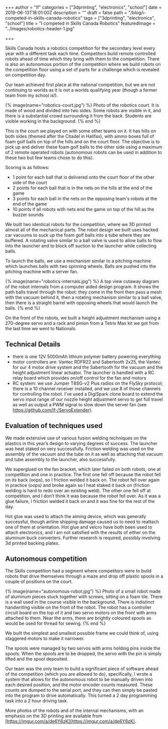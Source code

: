 +++
author = "lf"
categories = ["3dprinting", "electronics", "school"]
date = 2019-06-13T18:01:00Z
description = ""
draft = false
path = "/blog/i-competed-in-skills-canada-robotics"
tags = ["3dprinting", "electronics", "school"]
title = "I competed in Skills Canada Robotics"
featuredImage = "../images/robotics-header-1.jpg"

+++

Skills Canada hosts a robotics competition for the secondary level every year with a different task each time. Competitors build remote controlled robots ahead of time which they bring with them to the competition. There is also an autonomous portion of the competition where we build robots on the competition floor using a set of parts for a challenge which is revealed on competition day.<!-- excerpt -->

Our team achieved first place at the national competition, but we are not continuing to worlds as it is not a worlds qualifying year (though a former team from my school is!).

{% image(name="robotics-court.jpg") %}
Photo of the robotics court. It is made of wood and divided into two sides. Some robots are visible in it, and there is a substantial crowd surrounding it from the back. Students are visible working in the background.
{% end %}

This is the court we played on with some other teams on it. It has hills on both sides (themed after the Citadel in Halifax), with ammo boxes full of foam golf balls on top of the hills and on the court floor. The objective is to pick up and deliver these foam golf balls to the other side using a maximum of 2 remote operated robots (autonomous robots can be used in addition to these two but few teams chose to do this).

Scoring is as follows:
- 1 point for each ball that is delivered onto the court floor of the other side of the court
- 2 points for each ball that is in the nets on the hills at the end of the game
- 3 points for each ball in the nets on the opposing team's robots at the end of the game
- 10 points if all robots with nets end the game on top of the hill as the buzzer sounds

We built two identical robots for the competition, where we 3D printed almost all of the mechanical parts. The robot design we built uses hacked car vacuums to suck up the foam golf balls into a tube where they are buffered. A rotating valve similar to a ball valve is used to allow balls to flow into the launcher and to block off suction to the launcher while collecting balls.

To launch the balls, we use a mechanism similar to a pitching machine which launches balls with two spinning wheels. Balls are pushed into the pitching machine with a server fan.

{% image(name="robotics-internals.jpg") %}
A top view cutaway diagram of the robot internals from a computer aided design program. It shows the path balls travel through the robot: they come in the front then pass a mesh with the vacuum behind it, then a rotating mechanism similar to a ball valve, then there is a straight barrel with opposing wheels that would launch the balls.
{% end %}

On the front of the robots, we built a height adjustment mechanism using a 270-degree servo and a rack and pinion from a Tetrix Max kit we got from the last time we went to Nationals.

## Technical Details
- there is one 12V 5000mAh lithium polymer battery powering everything
- motor controllers are: Vantec RDFR22 and Sabertooth 2x25, the Vantec for our 4 motor drive system and the Sabertooth for the vacuum and the height adjustment linear actuator. The launcher is handled with a RC relay board which provides on/off control for the fan and motors
- RC system: we use Jumper T8SG-v2 Plus radios on the FlySky protocol; there is a 10 channel receiver installed, and we use 8 of those channels for controlling the robot. I've used a DigiSpark clone board to extend the servo input range of our nozzle height adjustment servo to get full travel as well as output a PWM signal to slow down the server fan (see https://github.com/lf-/ServoExtender).

## Evaluation of techniques used
We made extensive use of various fusion welding techniques on the plastics in this year’s design to varying degrees of success. The launcher was heat staked on very successfully. Friction welding was used on the assembly of the vacuum and the tube on it as well as attaching that vacuum and tube assembly to the launcher, also successfully.

We superglued on the fan bracket, which later failed on both robots, one at competition and one in practice. The first one fell off because the robot fell on its back (oops), so I friction welded it back on. The robot fell over again in practice (oops) and broke again so I heat staked it back on (friction welding is hard to redo over an existing weld). The other one fell off at competition, and I don’t think it was because the robot fell over. As it was a glue failure, I friction welded it back on and it was fine for the rest of the day.

Hot glue was used to attach the aiming device, which was generally successful, though airline shipping damage caused us to need to reattach one of them at orientation. Hot glue and velcro have both been used to attach electronics, and I am not satisfied with the results of either on the aluminum buck converters. Further research is required, possibly involving 3d printed backing plates.

## Autonomous competition
The Skills competition had a segment where competitors were to build robots that drive themselves through a maze and drop off plastic spools in a couple of positions on the court.

{% image(name="autonomous-robot.jpg") %}
Photo of a small robot made of aluminum pieces stuck together with screws, sitting on a foam tile. There is a wall used in the course visible in the background. There is indistinct handwriting visible on the front of the robot. The robot has a controller circuit board on the top of it and two servo motors on the front with arms attached to them. Near the arms, there are brightly coloured spools as would be used for thread for sewing.
{% end %}


We built the simplest and smallest possible frame we could think of, using staggered motors to make it narrower.

The spools were managed by two servos with arms holding pins inside the spools. When the spools are to be dropped, the servo with the pin is simply lifted and the spool deposited.

Our team was the only team to build a significant piece of software ahead of the competition (which you are allowed to do), specifically, I wrote a system that allows for the autonomous robot to be manually driven into each desired position, and the motor encoder counts measured. These counts are dumped to the serial port, and they can then simply be pasted into the program to drive automatically. This turned a 2 day programming task into a 2 hour driving task.

More photos of the robots and of the internal mechanisms, with an emphasis on the 3D printing are available from [https://imgur.com/a/de6Y6zK](https://imgur.com/a/de6Y6zK).

